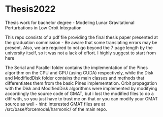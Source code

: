 # Thesis2022
Thesis work for bachelor degree - Modeling Lunar Gravitational Perturbations in Low Orbit Integration

This repo consists of a pdf file providing the final thesis paper presented at the graduation commission - Be aware that some translating errors may be present. Also, we are required to not go beyond the 7 page length by the university itself, so it was not a lack of effort. I highly suggest to start from here


The Serial and Parallel folder contains the implementation of the Pines algorithm on the CPU and GPU (using CUDA) respectively, while the Disk and ModifiedDisk folder contains the main classes and methods that differentiates them from the basic Pines implementation.
Orbit propagation with the Disk and ModifiedDisk algorithms were implemented by modifying accordingly the source code of GMAT, but i lost the modified files to do a diff with, so you just have to trust me on that or you can modify your GMAT source as well - hint: interested GMAT files are at /src/base/forcemodel/harmonic/ of the main repo.
